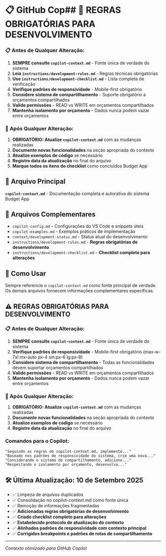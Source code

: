# 📋 GitHub Cop## 🚨 **REGRAS OBRIGATÓRIAS PARA DESENVOLVIMENTO**

### 📋 **Antes de Qualquer Alteração:**
1. **SEMPRE consulte `copilot-context.md`** - Fonte única de verdade do sistema
2. **Leia `instructions/development-rules.md`** - Regras técnicas obrigatórias  
3. **Use `instructions/development-checklist.md`** - Lista completa de verificação
4. **Verifique padrões de responsividade** - Mobile-first obrigatório
5. **Considere sistema de compartilhamento** - Suporte obrigatório a orçamentos compartilhados
6. **Valide permissões** - READ vs WRITE em orçamentos compartilhados
7. **Mantenha isolamento por orçamento** - Dados nunca podem vazar entre orçamentos

### 🔄 **Após Qualquer Alteração:**
1. **OBRIGATÓRIO: Atualize `copilot-context.md`** com as mudanças realizadas
2. **Documente novas funcionalidades** na seção apropriada do contexto
3. **Atualize exemplos de código** se necessário
4. **Registre data da atualização** no final do arquivo
5. **Marque todos os itens do checklist** como concluídos Budget App

## 🎯 **Arquivo Principal**
**`copilot-context.md`** - Documentação completa e autorativa do sistema Budget App

## 📁 **Arquivos Complementares**
- `copilot-config.md` - Configurações do VS Code e snippets úteis
- `copilot-examples.md` - Exemplos práticos de implementação
- `context/development-status.md` - Status atual do desenvolvimento
- `instructions/development-rules.md` - **Regras obrigatórias de desenvolvimento**
- `instructions/development-checklist.md` - **Checklist completo para alterações**

## 🔧 **Como Usar**
Sempre referencie o `copilot-context.md` como fonte principal de verdade. Os demais arquivos fornecem informações complementares específicas.

## ⚠️ **REGRAS OBRIGATÓRIAS PARA DESENVOLVIMENTO**

### 📋 **Antes de Qualquer Alteração:**
1. **SEMPRE consulte `copilot-context.md`** - Fonte única de verdade do sistema
2. **Verifique padrões de responsividade** - Mobile-first obrigatório (max-w-7xl mx-auto px-4 sm:px-6 lg:px-8)
3. **Considere sistema de compartilhamento** - Todas as funcionalidades devem suportar orçamentos compartilhados
4. **Valide permissões** - READ vs WRITE em orçamentos compartilhados
5. **Mantenha isolamento por orçamento** - Dados nunca podem vazar entre orçamentos

### 🔄 **Após Qualquer Alteração:**
1. **OBRIGATÓRIO: Atualize `copilot-context.md`** com as mudanças realizadas
2. **Documente novas funcionalidades** na seção apropriada do contexto
3. **Atualize exemplos de código** se necessário
4. **Registre data da atualização** no final do arquivo

### **Comandos para o Copilot:**
```
"Seguindo as regras do copilot-context.md, implemente..."
"Baseado nos padrões de responsividade do sistema, crie uma nova..."
"Considerando o sistema de compartilhamento, adicione..."
"Respeitando o isolamento por orçamento, desenvolva..."
```

## 🛠️ **Última Atualização: 10 de Setembro 2025**
- ✅ Limpeza de arquivos duplicados
- ✅ Consolidação no copilot-context.md como fonte única
- ✅ Remoção de informações fragmentadas
- ✅ **Adicionadas regras obrigatórias de desenvolvimento**
- ✅ **Criado checklist completo para alterações**
- ✅ **Estabelecido protocolo de atualização do contexto**
- ✅ **Alinhados padrões de responsividade com contexto principal**
- ✅ **Corrigidos breakpoints e padrões de rotas de compartilhamento**

---
*Contexto otimizado para GitHub Copilot*
